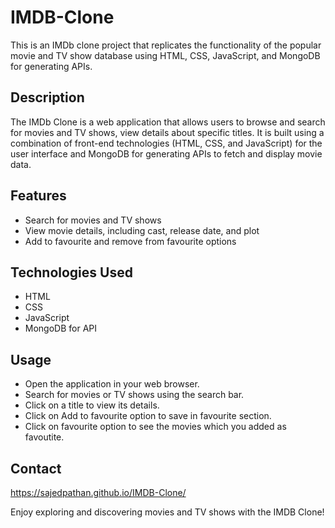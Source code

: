 # IMDB-Clone

This is an IMDb clone project that replicates the functionality of the popular movie and TV show database using HTML, CSS, JavaScript, and MongoDB for generating APIs.

## Description

The IMDb Clone is a web application that allows users to browse and search for movies and TV shows, view details about specific titles. It is built using a combination of front-end technologies (HTML, CSS, and JavaScript) for the user interface and MongoDB for generating APIs to fetch and display movie data.

## Features

- Search for movies and TV shows
- View movie details, including cast, release date, and plot
- Add to favourite and remove from favourite options

## Technologies Used

- HTML
- CSS
- JavaScript
- MongoDB for API

## Usage

- Open the application in your web browser.
- Search for movies or TV shows using the search bar.
- Click on a title to view its details.
- Click on Add to favourite option to save in favourite section.
- Click on favourite option to see the movies which you added as favoutite.

## Contact

https://sajedpathan.github.io/IMDB-Clone/

Enjoy exploring and discovering movies and TV shows with the IMDB Clone!
